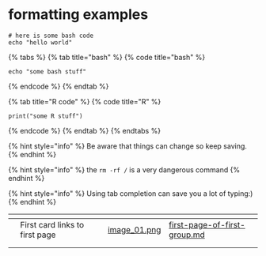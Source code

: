# formatting examples

```
# here is some bash code
echo "hello world"
```

{% tabs %}
{% tab title="bash" %}
{% code title="bash" %}
```
echo "some bash stuff"
```
{% endcode %}
{% endtab %}

{% tab title="R code" %}
{% code title="R" %}
```
print("some R stuff")
```
{% endcode %}
{% endtab %}
{% endtabs %}

{% hint style="info" %}
Be aware that things can change so keep saving.
{% endhint %}

{% hint style="info" %}
the `rm -rf /` is a very dangerous command
{% endhint %}



{% hint style="info" %}
Using tab completion can save you a lot of typing:)
{% endhint %}



<table data-view="cards"><thead><tr><th></th><th></th><th></th><th data-hidden data-card-cover data-type="files"></th><th data-hidden data-card-target data-type="content-ref"></th></tr></thead><tbody><tr><td></td><td>First card links to first page</td><td></td><td><a href="../.gitbook/assets/image_01.png">image_01.png</a></td><td><a href="first-page-of-first-group.md">first-page-of-first-group.md</a></td></tr><tr><td></td><td></td><td></td><td></td><td></td></tr><tr><td></td><td></td><td></td><td></td><td></td></tr></tbody></table>
